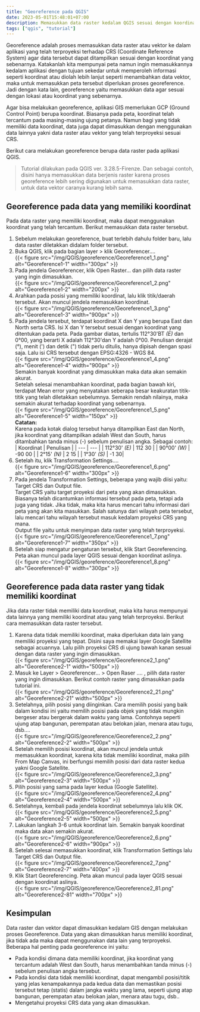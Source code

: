 ```yaml
---
title: "Georeference pada QGIS"
date: 2023-05-01T15:48:01+07:00
description: Memasukkan data raster kedalam QGIS sesuai dengan koordinat.
tags: ["qgis", "tutorial"]
---
```


Georeference adalah proses memasukkan data raster atau vektor ke dalam aplikasi 
yang telah terproyeksi terhadap CRS (Coordinate Reference System) agar data 
tersebut dapat ditampilkan sesuai dengan koordinat yang sebenarnya. Katakanlah 
kita mempunyai peta namun ingin memasukkannya kedalam aplikasi dengan tujuan 
sekedar untuk memperoleh informasi seperti koordinat atau diolah lebih lanjut 
seperti menambahkan data vektor, maka untuk memasukkan peta tersebut diperlukan 
proses georeference. Jadi dengan kata lain, georeference yaitu memasukkan data 
agar sesuai dengan lokasi atau koordinat yang sebenarnya.  

Agar bisa melakukan georeference, aplikasi GIS memerlukan GCP (Ground Control 
Point) berupa koordinat. Biasanya pada peta, koordinat telah tercantum pada 
masing-masing ujung petanya. Namun bagi yang tidak memiliki data koordinat, 
data juga dapat dimasukkan dengan menggunakan data lainnya yakni data 
raster atau vektor yang telah terproyeksi sesuai CRS.  

Berikut cara melakukan georeference berupa data raster pada aplikasi QGIS.  

> Tutorial dilakukan pada QGIS ver. 3.28.5-Firenze. Dan sebagai contoh, disini 
> hanya memasukkan data berjenis raster karena proses georeference lebih sering 
> digunakan untuk memasukkan data raster, untuk data vektor caranya kurang 
> lebih sama.  

## Georeference pada data yang memiliki koordinat  

Pada data raster yang memiliki koordinat, maka dapat menggunakan koordinat yang 
telah tercantum. Berikut memasukkan data raster tersebut.  

1. Sebelum melakukan georeference, buat terlebih dahulu folder baru, lalu data 
raster diletakkan didalam folder tersebut.  
2. Buka QGIS, klik pada bagian layer > klik Georeferencer....  
{{< figure src="/img/QGIS/georeference/Georeference1_1.png" alt="Georeference1-1" width="300px" >}}  
3. Pada jendela Georeferencer, klik Open Raster... dan pilih data raster yang 
ingin dimasukkan.  
{{< figure src="/img/QGIS/georeference/Georeference1_2.png" alt="Georeference1-2" width="200px" >}}  
4. Arahkan pada posisi yang memiliki koordinat, lalu klik titik/daerah tersebut. 
Akan muncul jendela memasukkan koordinat.  
{{< figure src="/img/QGIS/georeference/Georeference1_3.png" alt="Georeference1-3" width="900px" >}}  
5. Pada jendela tersebut, terdapat koordinat X dan Y yang berupa East dan North 
serta CRS. Isi X dan Y tersebut sesuai dengan koordinat yang ditentukan pada 
peta. Pada gambar diatas, tertulis 112°30'BT *(E)* dan 0°00, yang berarti X 
adalah 112°30'dan Y adalah 0°00. Penulisan derajat (°), menit (') dan detik 
(") tidak perlu ditulis, hanya dipisah dengan spasi saja. Lalu isi CRS tersebut 
dengan EPSG:4326 - WGS 84.  
{{< figure src="/img/QGIS/georeference/Georeference1_4.png" alt="Georeference1-4" width="900px" >}}  
Semakin banyak koordinat yang dimasukkan maka data akan semakin akurat.  
Setelah selesai menambahkan koordinat, pada bagian bawah kiri, terdapat Mean error 
yang menyatakan seberapa besar keakuratan titik-titik yang telah diletakkan 
sebelumnya. Semakin rendah nilainya, maka semakin akurat terhadap koordinat 
yang sebenarnya.  
{{< figure src="/img/QGIS/georeference/Georeference1_5.png" alt="Georeference1-5" width="150px" >}}  
**Catatan:**  
Karena pada kotak dialog tersebut hanya ditampilkan East dan North, 
jika koordinat yang ditampilkan adalah West dan South, harus ditambahkan tanda 
minus (-) sebelum penulisan angka. Sebagai contoh:  
| Koordinat | Penulisan |
|   ---     |   ---     |
| 112°30' *(E)* | 112 30 |
| 90°00' *(W)* | -90 00 |
| 2°15' *(N)* | 2 15 |
| 1°30' *(S)* | -1 30|  
6. Setelah itu, klik Transformation Settings....  
{{< figure src="/img/QGIS/georeference/Georeference1_6.png" alt="Georeference1-6" width="300px" >}}  
7. Pada jendela Transformation Settings, beberapa yang wajib diisi yaitu: 
Target CRS dan Output file.  
Target CRS yaitu target proyeksi dari peta yang akan dimasukkan. Biasanya telah 
dicantumkan informasi tersebut pada peta, tetapi ada juga yang tidak. Jika 
tidak, maka kita harus mencari tahu informasi dari peta yang akan kita masukkan. 
Salah satunya dari wilayah peta tersebut, lalu mencari tahu wilayah tersebut 
masuk kedalam proyeksi CRS yang mana.  
Output file yaitu untuk menyimpan data raster yang telah terproyeksi.  
{{< figure src="/img/QGIS/georeference/Georeference1_7.png" alt="Georeference1-7" width="350px" >}}  
8. Setelah siap mengatur pengaturan tersebut, klik Start Georeferencing. Peta 
akan muncul pada layer QGIS sesuai dengan koordinat aslinya.  
{{< figure src="/img/QGIS/georeference/Georeference1_8.png" alt="Georeference1-8" width="300px" >}}  

## Georeference pada data raster yang tidak memiliki koordinat  

Jika data raster tidak memiliki data koordinat, maka kita harus mempunyai data 
lainnya yang memiliki koordinat atau yang telah terproyeksi. Berikut cara 
memasukkan data raster tersebut.  

1. Karena data tidak memiliki koordinat, maka diperlukan data lain yang 
memiliki proyeksi yang tepat. Disini saya memakai layer Google Satellite 
sebagai acuannya. Lalu pilih proyeksi CRS di ujung bawah kanan sesuai dengan 
data raster yang ingin dimasukkan.  
{{< figure src="/img/QGIS/georeference/Georeference2_1.png" alt="Georeference2-1" width="500px" >}}  
2. Masuk ke Layer > Georeferencer... > Open Raser .... , pilih data raster yang 
ingin dimasukkan. Berikut contoh raster yang dimasukkan pada tutorial ini.  
{{< figure src="/img/QGIS/georeference/Georeference2_21.png" alt="Georeference2-21" width="500px" >}}  
3. Setelahnya, pilih posisi yang diinginkan. Cara memilih posisi yang 
baik dalam kondisi ini yaitu memilih posisi pada objek yang tidak mungkin 
bergeser atau bergerak dalam waktu yang lama. Contohnya seperti ujung atap 
bangunan, perempatan atau belokan jalan, menara atau tugu, dsb....  
{{< figure src="/img/QGIS/georeference/Georeference2_2.png" alt="Georeference2-2" width="500px" >}}  
4. Setelah memilih posisi koordinat, akan muncul jendela untuk memasukkan 
koordinat, karena kita tidak memiliki koordinat, maka pilih From Map Canvas, 
ini berfungsi memilih posisi dari data raster kedua yakni Google Satellite.  
{{< figure src="/img/QGIS/georeference/Georeference2_3.png" alt="Georeference2-3" width="500px" >}}  
5. Pilih posisi yang sama pada layer kedua (Google Satellite).   
{{< figure src="/img/QGIS/georeference/Georeference2_4.png" alt="Georeference2-4" width="500px" >}}  
6. Setelahnya, kembali pada jendela koordinat sebelumnya lalu klik OK.  
{{< figure src="/img/QGIS/georeference/Georeference2_5.png" alt="Georeference2-5" width="500px" >}}  
7. Lakukan langkah 3-6 untuk koordinat lain. Semakin banyak koordinat maka 
data akan semakin akurat.  
{{< figure src="/img/QGIS/georeference/Georeference2_6.png" alt="Georeference2-6" width="900px" >}}  
8. Setelah selesai memasukkan koordinat, klik Transformation Settings lalu 
Target CRS dan Output file.  
{{< figure src="/img/QGIS/georeference/Georeference2_7.png" alt="Georeference2-7" width="400px" >}}  
9. Klik Start Georeferencing. Peta akan muncul pada layer QGIS sesuai dengan 
koordinat aslinya.  
{{< figure src="/img/QGIS/georeference/Georeference2_81.png" alt="Georeference2-81" width="700px" >}}  

## Kesimpulan  

Data raster dan vektor dapat dimasukkan kedalam GIS dengan melakukan proses 
Georeference. Data yang akan dimasukkan harus memiliki koordinat, jika tidak 
ada maka dapat menggunakan data lain yang terproyeksi. Beberapa hal penting 
pada georeference ini yaitu:  

- Pada kondisi dimana data memiliki koordinat, jika koordinat yang tercantum 
adalah West dan South, harus menambahkan tanda minus (-) sebelum penulisan angka 
tersebut.  
- Pada kondisi data tidak memiliki koordinat, dapat mengambil posisi/titik yang 
jelas kenampakannya pada kedua data dan memastikan posisi tersebut tetap 
(statis) dalam jangka waktu yang lama, seperti ujung atap bangunan, perempatan 
atau belokan jalan, menara atau tugu, dsb..  
- Mengetahui proyeksi CRS data yang akan dimasukkan.  

